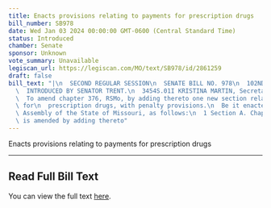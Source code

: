 ```yaml
---
title: Enacts provisions relating to payments for prescription drugs
bill_number: SB978
date: Wed Jan 03 2024 00:00:00 GMT-0600 (Central Standard Time)
status: Introduced
chamber: Senate
sponsor: Unknown
vote_summary: Unavailable
legiscan_url: https://legiscan.com/MO/text/SB978/id/2861259
draft: false
bill_text: "|\n  SECOND REGULAR SESSION\n  SENATE BILL NO. 978\n  102ND GENERA L ASSEMBLY\n\
  \  INTRODUCED BY SENATOR TRENT.\n  3454S.01I KRISTINA MARTIN, Secretary\n  AN ACT\n\
  \  To amend chapter 376, RSMo, by adding thereto one new section relating to payments\
  \ for\n  prescription drugs, with penalty provisions.\n  Be it enacted by the General\
  \ Assembly of the State of Missouri, as follows:\n  1 Section A. Chapter 376, RSMo,\
  \ is amended by adding thereto"
---
```

Enacts provisions relating to payments for prescription drugs

---

## Read Full Bill Text

You can view the full text [here](https://legiscan.com/MO/text/SB978/id/2861259).
